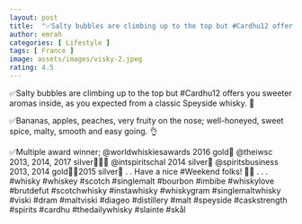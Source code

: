 ```yaml
---
layout: post
title:  "✅Salty bubbles are climbing up to the top but #Cardhu12 offers you sweeter aromas inside, as you expected from a classic Speyside whisky. 🥃"
author: emrah
categories: [ Lifestyle ]
tags: [ France ]
image: assets/images/visky-2.jpeg
rating: 4.5
---
```


✅Salty bubbles are climbing up to the top but #Cardhu12 offers you sweeter aromas inside, as you expected from a classic Speyside whisky. 🥃

✅Bananas, apples, peaches, very fruity on the nose; well-honeyed, sweet spice, malty, smooth and easy going. 👌

✅Multiple award winner; 
@worldwhiskiesawards 2016 gold🥇
@theiwsc 2013, 2014, 2017 silver🥈🥈🥈
@intspiritschal 2014 silver🥈
@spiritsbusiness 2013, 2014 gold🥇🥇2015 silver🥈
.
.
Have a nice #Weekend folks! 🥃🥃
.
.
.
#whisky #whiskey #scotch #singlemalt #bourbon #imbibe #whiskylove #brutdefut #scotchwhisky #instawhisky #whiskygram #singlemaltwhisky #viski #dram #maltviski #diageo #distillery #malt #speyside #caskstrength #spirits #cardhu #thedailywhisky #slainte #skål